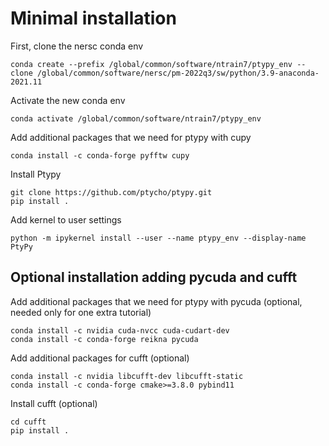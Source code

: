 # Minimal installation

First, clone the nersc conda env

```
conda create --prefix /global/common/software/ntrain7/ptypy_env --clone /global/common/software/nersc/pm-2022q3/sw/python/3.9-anaconda-2021.11
```

Activate the new conda env

```
conda activate /global/common/software/ntrain7/ptypy_env
```

Add additional packages that we need for ptypy with cupy

```
conda install -c conda-forge pyfftw cupy
```

Install Ptypy
```
git clone https://github.com/ptycho/ptypy.git
pip install .

```

Add kernel to user settings
```
python -m ipykernel install --user --name ptypy_env --display-name PtyPy
```


## Optional installation adding pycuda and cufft

Add additional packages that we need for ptypy with pycuda (optional, needed only for one extra tutorial)
```
conda install -c nvidia cuda-nvcc cuda-cudart-dev
conda install -c conda-forge reikna pycuda
```

Add additional packages for cufft (optional)
```
conda install -c nvidia libcufft-dev libcufft-static
conda install -c conda-forge cmake>=3.8.0 pybind11
```

Install cufft (optional)
```
cd cufft
pip install .
```
